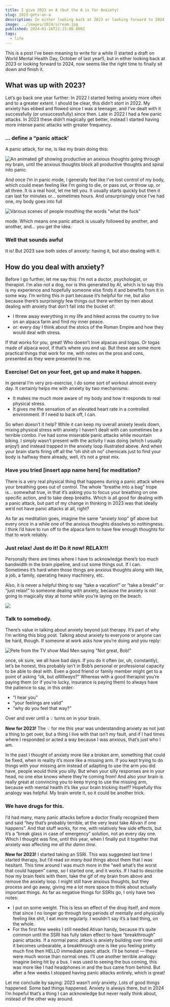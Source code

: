 ```yaml
---
title: I give 2023 an A (but the A is for Anxiety)
slug: 2023-gets-an-a
description: In either looking back at 2023 or looking forward to 2024, now seems like the right time to write about how I’ve been dealing with anxiety.
image: ../images/2024/scream.jpg
published: 2024-01-16T21:15:00.000Z
tags:
  - life
---
```


This is a post I’ve been meaning to write for a while (I started a draft on World Mental Health Day, October of last year!), but in either looking back at 2023 or looking forward to 2024, now seems like the right time to finally sit down and finish it.

## What was up with 2023?

Let’s go back one year further: In 2022 I started feeling anxiety more often and to a greater extent. I should be clear, this didn’t *start* in 2022. My anxiety has ebbed and flowed since I was a teenager, and I’ve dealt with it successfully (or unsuccessfully) since then.  Late in 2022 I had a few panic attacks. In 2023 these didn’t magically get better, instead I started having more intense panic attacks with greater frequency.

### ... define a “panic attack’

A panic attack, for me, is like my brain doing this:

![An animated gif showing productive an anxious thoughts going through my brain, until the anxious thoughts block all productive thoughts and spiral into panic.](<https://coffee-cake.nyc3.digitaloceanspaces.com/images/2024/loop with repeat ending.gif>)

And once I’m in panic mode, I generally feel like I’ve lost control of my body, which could mean feeling like I’m going to die, or pass out, or throw up, or all three. It is a real hoot, let me tell you. It usually starts quickly but then it can last for minutes or… sometimes hours. And unsurprisingly once I’ve had one, my body goes into full

![Various scenes of people mouthing the words "what the fuck"](https://coffee-cake.nyc3.digitaloceanspaces.com/images/gifs/wtf.gif)

mode. Which means one panic attack is usually followed by another, and another, and… you get the idea.

### Well that sounds awful

It is! But 2023 saw both sides of anxiety: having it, but also dealing with it.

## How do you deal with anxiety?

Before I go further, let me say this: I’m not a doctor, psychologist, or therapist. I’m also not a dog, nor is this generated by AI, which is to say this is my experience and hopefully someone else finds it and benefits from it in some way. I’m writing this in part because it’s helpful for me, but also because there’s surprisingly few things out there written by men about dealing with anxiety that don’t fall into the bucket of:

* I threw away everything in my life and hiked across the country to live on an alpaca farm and find my inner peace.
* or: every day I think about the stoics of the Roman Empire and how they would deal with stress.

If that works for you, great! Who doesn’t love alpacas and togas. Or togas made of alpaca wool, if that’s where you end up. But these are some more practical things that work for me, with notes on the pros and cons, presented as they were presented to me.

### Exercise! Get on your feet, get up and make it happen.

In general I’m very pro-exercise, I do some sort of workout almost every day. It certainly helps me with anxiety by two mechanisms:

* It makes me much more aware of my body and how it responds to real physical stress.
* It gives me the sensation of an elevated heart rate in a controlled environment. If I need to back off, I can.

So when doesn’t it help? While it can keep my overall anxiety levels down, mixing physical stress with anxiety I haven’t dealt with can sometimes be a terrible combo. I’ve had some miserable panic attacks while mountain biking. I simply wasn’t present with the activity I was doing (which I usually enjoy!) and instead trapped in the anxiety loop illustrated above. And when your brain starts firing off all the ”oh shit oh no” chemicals just to find your body is halfway there already, well, it’s not a great mix.

### Have you tried \[insert app name here] for meditation?

There is a very real physical thing that happens during a panic attack where your breathing goes out of control. The whole “breathe into a bag” trope is… somewhat true, in that it’s asking you to focus your breathing on one specific action, and to take deep breaths. Which is all good for dealing with a panic attack, but part of my change in thinking in 2023 was that ideally we’d not have panic attacks at all, right?

As far as meditation goes, imagine the same “anxiety loop” gif above but every once in a while one of the anxious thoughts dissolves to nothingness. I think I’d have to run off to the alpaca farm to have few enough thoughts for that to work reliably.

### Just relax! Just do it! Do it now! RELAX!!!

Personally there are times where I have to acknowledge there’s too much bandwidth in the brain pipeline, and cut some things out. If I can. Sometimes it’s hard when those things are anxious thoughts along with like, a job, a family, operating heavy machinery, etc.

Also, it is never a helpful thing to say “take a vacation!” or “take a break!” or “just relax!” to someone dealing with anxiety, because the anxiety is not going to magically stay at home while you’re laying on the beach.

![](https://coffee-cake.nyc3.digitaloceanspaces.com/images/gifs/not-how-this-works.gif)

### Talk to somebody.

There’s value in talking about anxiety beyond just therapy. It’s part of why I’m writing this blog post. Talking about anxiety to everyone or anyone can be hard, though. If someone at work asks how you’re doing and you reply:

![Pete from the TV show Mad Men saying "Not great, Bob!"](https://coffee-cake.nyc3.digitaloceanspaces.com/images/gifs/not-great-bob.gif)

once, ok sure, we all have bad days. If you do it often (or, uh, constantly), let’s be honest, this probably isn’t in Bob’s personal or professional capacity to be able to deal with. Even a good friend or family member might get to a point of asking “ok, but *allllllways*?” Whereas with a good therapist you’re paying them (or if you’re lucky, insurance is paying them) to always have the patience to say, in this order:

* “I hear you”
* “your feelings are valid”
* “why do you feel that way?”

Over and over until a 💡 turns on in your brain.

**New for 2023!** The 💡 for me this year was understanding anxiety as not just a thing to get over, but a thing I live with that isn’t my fault, and if I had times where I responded or acted a way because I was anxious, that’s just who I am.

In the past I thought of anxiety more like a broken arm, something that could be fixed, when in reality it’s more like a missing arm. If you kept trying to do things with your missing arm instead of adapting to use the arm you did have, people would think you silly. But when your silly responses are in your head, no one else knows where they’re coming from! And also your brain is really great at convincing you to keep trying to use the missing arm, because with mental health it’s like your brain tricking itself? Hopefully this analogy was helpful. My brain wrote it, so it could be another trick.

### We have drugs for this.

I’d had many, many panic attacks before a doctor finally recognized them and said “hey that’s probably terrible, at the very least take Ativan if one happens”. And that stuff *works*, for me, with relatively few side effects, but it’s a “break glass in case of emergency” solution, not an every day one. Which I thought was fine, until this year, when I finally put it together that anxiety was affecting me *all the damn time*.

**New for 2023!** I started taking an SSRI. This was suggested last time I started therapy, but I’d read *so many bad things* about them that I was hesitant. This time around I was much more in the “well what’s the worst that could happen” camp, so I started one, and it works. If I had to describe how my brain feels with them, take the gif of my brain from above and remove the anxiety loop.  I might still have anxious thoughts, but they process and go away, giving me a lot more space to think about actually important things. As far as negative things for SSRIs go, I only have two notes:

* I put on some weight. This is less an effect of the drug itself, and more that since I no longer go through long periods of mentally and physically feeling like shit, I eat more regularly. I wouldn’t say it’s a bad thing, on the whole.
* For the first few weeks I still needed Ativan handy, because it’s quite common until the SSRI has fully taken effect to have “breakthrough” panic attacks. If a normal panic attack is anxiety building over time until it becomes unbearable, a breakthrough one is like you feeling pretty much fine then HELLO immediate panic attack. I’ll be honest — these were much worse than normal ones. I’ll use another terrible analogy: imagine being hit by a bus. I was used to seeing the bus coming, this was more like I had headphones in and the bus came from behind. But after a few weeks I stopped having panic attacks entirely, which is great!

Let me conclude by saying: 2023 wasn’t *only* anxiety. Lots of good things happened. Some bad things happened. Anxiety is always there, but in 2024 I’m hopeful that’s a thing I can acknowledge but never really think about, instead of the other way around.
